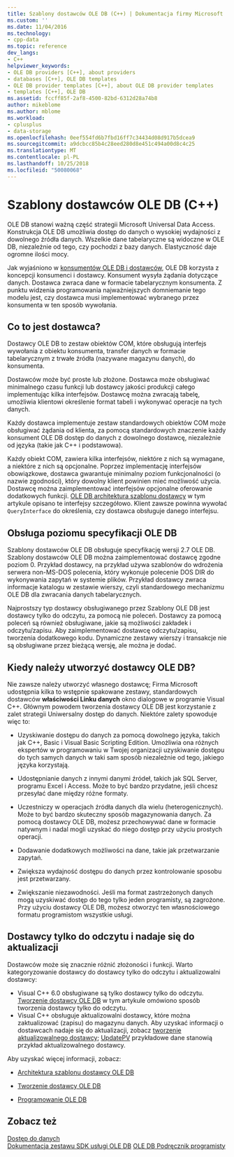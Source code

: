 ```yaml
---
title: Szablony dostawców OLE DB (C++) | Dokumentacja firmy Microsoft
ms.custom: ''
ms.date: 11/04/2016
ms.technology:
- cpp-data
ms.topic: reference
dev_langs:
- C++
helpviewer_keywords:
- OLE DB providers [C++], about providers
- databases [C++], OLE DB templates
- OLE DB provider templates [C++], about OLE DB provider templates
- templates [C++], OLE DB
ms.assetid: fccff85f-2af8-4500-82bd-6312d28a74b8
author: mikeblome
ms.author: mblome
ms.workload:
- cplusplus
- data-storage
ms.openlocfilehash: 0eef554fd6b7fbd16ff7c34434d08d917b5dcea9
ms.sourcegitcommit: a9dcbcc85b4c28eed280d8e451c494a00d8c4c25
ms.translationtype: MT
ms.contentlocale: pl-PL
ms.lasthandoff: 10/25/2018
ms.locfileid: "50080068"
---
```

# <a name="ole-db-provider-templates-c"></a>Szablony dostawców OLE DB (C++)

OLE DB stanowi ważną część strategii Microsoft Universal Data Access. Konstrukcja OLE DB umożliwia dostęp do danych o wysokiej wydajności z dowolnego źródła danych. Wszelkie dane tabelaryczne są widoczne w OLE DB, niezależnie od tego, czy pochodzi z bazy danych. Elastyczność daje ogromne ilości mocy.

Jak wyjaśniono w [konsumentów OLE DB i dostawców](../../data/oledb/ole-db-consumers-and-providers.md), OLE DB korzysta z koncepcji konsumenci i dostawcy. Konsument wysyła żądania dotyczące danych. Dostawca zwraca dane w formacie tabelarycznym konsumenta. Z punktu widzenia programowania najważniejszych domniemanie tego modelu jest, czy dostawca musi implementować wybranego przez konsumenta w ten sposób wywołania.

## <a name="what-is-a-provider"></a>Co to jest dostawca?

Dostawcy OLE DB to zestaw obiektów COM, które obsługują interfejs wywołania z obiektu konsumenta, transfer danych w formacie tabelarycznym z trwałe źródła (nazywane magazynu danych), do konsumenta.

Dostawców może być proste lub złożone. Dostawca może obsługiwać minimalnego czasu funkcji lub dostawcy jakości produkcji całego implementując kilka interfejsów. Dostawcę można zwracają tabelę, umożliwia klientowi określenie format tabeli i wykonywać operacje na tych danych.

Każdy dostawca implementuje zestaw standardowych obiektów COM może obsługiwać żądania od klienta, za pomocą standardowych znaczenie każdy konsument OLE DB dostęp do danych z dowolnego dostawcę, niezależnie od języka (takie jak C++ i podstawowa).

Każdy obiekt COM, zawiera kilka interfejsów, niektóre z nich są wymagane, a niektóre z nich są opcjonalne. Poprzez implementację interfejsów obowiązkowe, dostawca gwarantuje minimalny poziom funkcjonalności (o nazwie zgodności), który dowolny klient powinien mieć możliwość użycia. Dostawcę można zaimplementować interfejsów opcjonalne oferowanie dodatkowych funkcji. [OLE DB architektura szablonu dostawcy](../../data/oledb/ole-db-provider-template-architecture.md) w tym artykule opisano te interfejsy szczegółowo. Klient zawsze powinna wywołać `QueryInterface` do określenia, czy dostawca obsługuje danego interfejsu.

## <a name="ole-db-specification-level-support"></a>Obsługa poziomu specyfikacji OLE DB

Szablony dostawców OLE DB obsługuje specyfikację wersji 2.7 OLE DB. Szablony dostawców OLE DB można zaimplementować dostawcę zgodne poziom 0. Przykład dostawcy, na przykład używa szablonów do wdrożenia serwera non-MS-DOS polecenia, który wykonuje polecenie DOS DIR do wykonywania zapytań w systemie plików. Przykład dostawcy zwraca informacje katalogu w zestawie wierszy, czyli standardowego mechanizmu OLE DB dla zwracania danych tabelarycznych.

Najprostszy typ dostawcy obsługiwanego przez Szablony OLE DB jest dostawcy tylko do odczytu, za pomocą nie poleceń. Dostawcy za pomocą poleceń są również obsługiwane, jakie są możliwości zakładek i odczytu/zapisu. Aby zaimplementować dostawcę odczytu/zapisu, tworzenia dodatkowego kodu. Dynamiczne zestawy wierszy i transakcje nie są obsługiwane przez bieżącą wersję, ale można je dodać.

## <a name="when-do-you-need-to-create-an-ole-db-provider"></a>Kiedy należy utworzyć dostawcy OLE DB?

Nie zawsze należy utworzyć własnego dostawcę; Firma Microsoft udostępnia kilka to wstępnie spakowane zestawy, standardowych dostawców **właściwości Linku danych** okno dialogowe w programie Visual C++. Głównym powodem tworzenia dostawcy OLE DB jest korzystanie z zalet strategii Uniwersalny dostęp do danych. Niektóre zalety spowoduje więc to:

- Uzyskiwanie dostępu do danych za pomocą dowolnego języka, takich jak C++, Basic i Visual Basic Scripting Edition. Umożliwia ona różnych ekspertów w programowaniu w Twojej organizacji uzyskiwanie dostępu do tych samych danych w taki sam sposób niezależnie od tego, jakiego języka korzystają.

- Udostępnianie danych z innymi danymi źródeł, takich jak SQL Server, programu Excel i Access. Może to być bardzo przydatne, jeśli chcesz przesyłać dane między różne formaty.

- Uczestniczy w operacjach źródła danych dla wielu (heterogenicznych). Może to być bardzo skuteczny sposób magazynowania danych. Za pomocą dostawcy OLE DB, możesz przechowywać dane w formacie natywnym i nadal mogli uzyskać do niego dostęp przy użyciu prostych operacji.

- Dodawanie dodatkowych możliwości na dane, takie jak przetwarzanie zapytań.

- Zwiększa wydajność dostępu do danych przez kontrolowanie sposobu jest przetwarzany.

- Zwiększanie niezawodności. Jeśli ma format zastrzeżonych danych mogą uzyskiwać dostęp do tego tylko jeden programisty, są zagrożone. Przy użyciu dostawcy OLE DB, możesz otworzyć ten własnościowego formatu programistom wszystkie usługi.

## <a name="read-only-and-updatable-providers"></a>Dostawcy tylko do odczytu i nadaje się do aktualizacji

Dostawców może się znacznie różnić złożoności i funkcji. Warto kategoryzowanie dostawcy do dostawcy tylko do odczytu i aktualizowalni dostawcy:

- Visual C++ 6.0 obsługiwane są tylko dostawcy tylko do odczytu. [Tworzenie dostawcy OLE DB](../../data/oledb/creating-an-ole-db-provider.md) w tym artykule omówiono sposób tworzenia dostawcy tylko do odczytu.
- Visual C++ obsługuje aktualizowalni dostawcy, które można zaktualizować (zapisu) do magazynu danych. Aby uzyskać informacji o dostawcach nadaje się do aktualizacji, zobacz [tworzenie aktualizowalnego dostawcy](../../data/oledb/creating-an-updatable-provider.md); [UpdatePV](https://github.com/Microsoft/VCSamples/tree/master/VC2010Samples/ATL/OLEDB/Provider/UPDATEPV) przykładowe dane stanowią przykład aktualizowalnego dostawcy.

Aby uzyskać więcej informacji, zobacz:

- [Architektura szablonu dostawcy OLE DB](../../data/oledb/ole-db-provider-template-architecture.md)

- [Tworzenie dostawcy OLE DB](../../data/oledb/creating-an-ole-db-provider.md)

- [Programowanie OLE DB](../../data/oledb/ole-db-programming.md)

## <a name="see-also"></a>Zobacz też

[Dostęp do danych](../data-access-in-cpp.md)<br/>
[Dokumentacja zestawu SDK usługi OLE DB](/previous-versions/windows/desktop/ms722784)
[OLE DB Podręcznik programisty](/previous-versions/windows/desktop/ms713643)